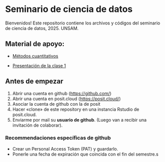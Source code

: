 # Seminario de ciencia de datos

Bienvenidos! Este repositorio contiene los archivos y códigos del seminario de ciencia de datos, 2025. UNSAM.

## Material de apoyo:
* <a href="https://dietrichson.github.io/metodos_cuantitativos_2/index.html">Métodos cuantitativos</a>

* <a href="https://dietrichson.github.io/Ciencia_de_datos_2025/presentaciones/1-inicio-y-setup.html">Presentación de la clase 1</a>

## Antes de empezar

1.  Abrir una cuenta en github (<https://github.com/>)
2.  Abrir una cuenta en posit.cloud (<https://posit.cloud/>)
3.  Asociar la cuenta de github con la de posit
4.  Hacer «clone» de este repository en una instancia Rstudio de posit.cloud.
5.  Enviarme por mail su **usuario de github**. (Luego van a recibir una invitación de colaborar).

### Recommendaciones específicas de github

-   Crear un Personal Access Token (PAT) y guardarlo.
-   Ponerle una fecha de expiración que coincida con el fin del semestre.s
